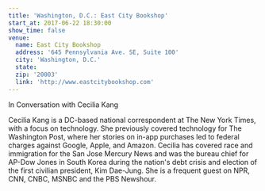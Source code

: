 ```yaml
---
title: 'Washington, D.C.: East City Bookshop'
start_at: 2017-06-22 18:30:00
show_time: false
venue:
  name: East City Bookshop
  address: '645 Pennsylvania Ave. SE, Suite 100'
  city: 'Washington, D.C.'
  state:
  zip: '20003'
  link: 'http://www.eastcitybookshop.com'
---
```



In Conversation with Cecilia Kang

Cecilia Kang is a DC-based national correspondent at The New York Times, with a focus on technology. She previously covered technology for The Washington Post, where her stories on in-app purchases led to federal charges against Google, Apple, and Amazon. Cecilia has covered race and immigration for the San Jose Mercury News and was the bureau chief for AP-Dow Jones in South Korea during the nation's debt crisis and election of the first civilian president, Kim Dae-Jung. She is a frequent guest on NPR, CNN, CNBC, MSNBC and the PBS Newshour.&nbsp;